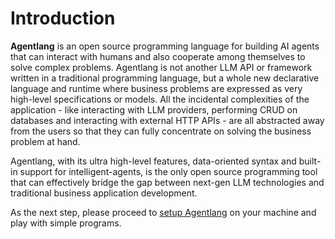 # Introduction

**Agentlang** is an open source programming language for building AI agents that can interact with humans and also cooperate among themselves to solve complex problems. Agentlang is not another LLM API or framework written in a traditional programming language, but a whole new declarative language and runtime where business problems are expressed as very high-level specifications or models. All the incidental complexities of the application - like interacting with LLM providers, performing CRUD on databases and interacting with external HTTP APIs - are all abstracted away from the users so that they can fully concentrate on solving the business problem at hand.

Agentlang, with its ultra high-level features, data-oriented syntax and built-in support for intelligent-agents, is the only open source programming tool that can effectively bridge the gap between next-gen LLM technologies and traditional business application development.

As the next step, please proceed to [setup Agentlang](installation.md) on your machine and play with simple programs.
